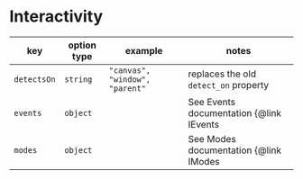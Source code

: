 # Interactivity

| key                                       | option type             | example                                                                                                         | notes                                     |
| ----------------------------------------- | ----------------------- | --------------------------------------------------------------------------------------------------------------- | ----------------------------------------- |
| `detectsOn`                               | `string`                | `"canvas", "window", "parent"`                                                                                  | replaces the old `detect_on` property     |
| `events` | `object` | | See Events documentation {@link IEvents | here} |
| `modes` | `object` | | See Modes documentation {@link IModes | here} |
